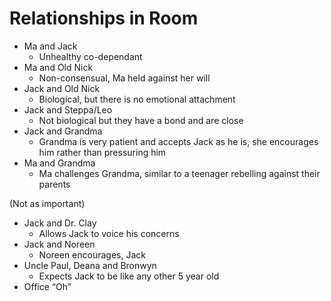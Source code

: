 # Relationships in Room

- Ma and Jack
    - Unhealthy co-dependant
- Ma and Old Nick
    - Non-consensual, Ma held against her will
- Jack and Old Nick
    - Biological, but there is no emotional attachment
- Jack and Steppa/Leo
    - Not biological but they have a bond and are close
- Jack and Grandma
    - Grandma is very patient and accepts Jack as he is, she encourages him rather than pressuring him
- Ma and Grandma
    - Ma challenges Grandma, similar to a teenager rebelling against their parents

(Not as important)

- Jack and Dr. Clay
    - Allows Jack to voice his concerns
- Jack and Noreen
    - Noreen encourages, Jack
- Uncle Paul, Deana and Bronwyn
    - Expects Jack to be like any other 5 year old
- Office “Oh”